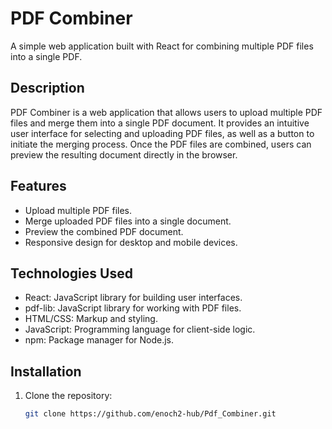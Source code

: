 # PDF Combiner

A simple web application built with React for combining multiple PDF files into a single PDF.

## Description

PDF Combiner is a web application that allows users to upload multiple PDF files and merge them into a single PDF document. It provides an intuitive user interface for selecting and uploading PDF files, as well as a button to initiate the merging process. Once the PDF files are combined, users can preview the resulting document directly in the browser.

## Features

- Upload multiple PDF files.
- Merge uploaded PDF files into a single document.
- Preview the combined PDF document.
- Responsive design for desktop and mobile devices.

## Technologies Used

- React: JavaScript library for building user interfaces.
- pdf-lib: JavaScript library for working with PDF files.
- HTML/CSS: Markup and styling.
- JavaScript: Programming language for client-side logic.
- npm: Package manager for Node.js.

## Installation

1. Clone the repository:

   ```bash
   git clone https://github.com/enoch2-hub/Pdf_Combiner.git
